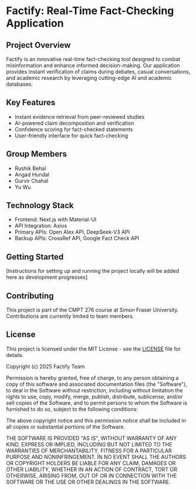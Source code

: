 # Factify: Real-Time Fact-Checking Application

## Project Overview

Factify is an innovative real-time fact-checking tool designed to combat misinformation and enhance informed decision-making. Our application provides instant verification of claims during debates, casual conversations, and academic research by leveraging cutting-edge AI and academic databases.

## Key Features

- Instant evidence retrieval from peer-reviewed studies
- AI-powered claim decomposition and verification
- Confidence scoring for fact-checked statements
- User-friendly interface for quick fact-checking

## Group Members

- Rushik Behal
- Angad Hundal
- Gurvir Chahal
- Yu Wu

## Technology Stack

- Frontend: Next.js with Material-UI
- API Integration: Axios
- Primary APIs: Open Alex API, DeepSeek-V3 API
- Backup APIs: CrossRef API, Google Fact Check API

## Getting Started

[Instructions for setting up and running the project locally will be added here as development progresses]

## Contributing

This project is part of the CMPT 276 course at Simon Fraser University. Contributions are currently limited to team members.

## License

This project is licensed under the MIT License - see the [LICENSE](LICENSE) file for details.

Copyright (c) 2025 Factify Team

Permission is hereby granted, free of charge, to any person obtaining a copy
of this software and associated documentation files (the "Software"), to deal
in the Software without restriction, including without limitation the rights
to use, copy, modify, merge, publish, distribute, sublicense, and/or sell
copies of the Software, and to permit persons to whom the Software is
furnished to do so, subject to the following conditions:

The above copyright notice and this permission notice shall be included in all
copies or substantial portions of the Software.

THE SOFTWARE IS PROVIDED "AS IS", WITHOUT WARRANTY OF ANY KIND, EXPRESS OR
IMPLIED, INCLUDING BUT NOT LIMITED TO THE WARRANTIES OF MERCHANTABILITY,
FITNESS FOR A PARTICULAR PURPOSE AND NONINFRINGEMENT. IN NO EVENT SHALL THE
AUTHORS OR COPYRIGHT HOLDERS BE LIABLE FOR ANY CLAIM, DAMAGES OR OTHER
LIABILITY, WHETHER IN AN ACTION OF CONTRACT, TORT OR OTHERWISE, ARISING FROM,
OUT OF OR IN CONNECTION WITH THE SOFTWARE OR THE USE OR OTHER DEALINGS IN THE
SOFTWARE.
